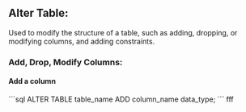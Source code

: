 
## Alter Table: 

Used to modify the structure of a table, such as adding, dropping, or modifying columns, and adding constraints. 

### Add, Drop, Modify Columns: 


#### Add a column
´´´sql 
ALTER TABLE table_name ADD column_name data_type; 
´´´ 
fff
